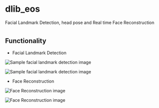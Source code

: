 # dlib_eos
Facial Landmark Detection, head pose and Real time Face Reconstruction
#
## Functionality

- Facial Landmark Detection

![Sample facial landmark detection image](https://github.com/KeeganRen/dlib_eos/tree/master/imgs/FaceLandmark.png)

![Sample facial landmark detection image](https://github.com/KeeganRen/dlib_eos/tree/master/imgs/Face.png)

- Face Reconstruction

![ Face Reconstruction image](https://github.com/KeeganRen/dlib_eos/tree/master/imgs/KeeganRen1.png)

![ Face Reconstruction image](https://github.com/KeeganRen/dlib_eos/tree/master/imgs/KeeganRen1.png)
